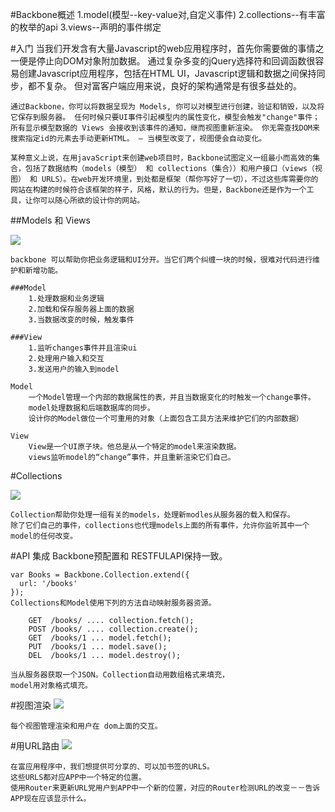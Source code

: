 
   
#Backbone概述
	1.model(模型--key-value对,自定义事件)
	2.collections--有丰富的枚举的api
	3.views--声明的事件绑定
    
#入门
	当我们开发含有大量Javascript的web应用程序时，首先你需要做的事情之一便是停止向DOM对象附加数据。 通过复杂多变的jQuery选择符和回调函数很容易创建Javascript应用程序，包括在HTML UI，Javascript逻辑和数据之间保持同步，都不复杂。 但对富客户端应用来说，良好的架构通常是有很多益处的。
	
	通过Backbone，你可以将数据呈现为 Models, 你可以对模型进行创建，验证和销毁，以及将它保存到服务器。 任何时候只要UI事件引起模型内的属性变化，模型会触发"change"事件； 所有显示模型数据的 Views 会接收到该事件的通知，继而视图重新渲染。 你无需查找DOM来搜索指定id的元素去手动更新HTML。 — 当模型改变了，视图便会自动变化。
	
	某种意义上说，在用javaScript来创建web项目时，Backbone试图定义一组最小而高效的集合，包括了数据结构（models（模型） 和 collections（集合））和用户接口（views（视图） 和 URLS）。在web开发环境里，到处都是框架（帮你写好了一切），不过这些库需要你的网站在构建的时候符合该框架的样子，风格，默认的行为。但是，Backbone还是作为一个工具，让你可以随心所欲的设计你的网站。


##Models 和 Views

<img src="imgs/intro-model-view.svg"/>

	backbone 可以帮助你把业务逻辑和UI分开。当它们两个纠缠一块的时候，很难对代码进行维护和新增功能。

	###Model	
		1.处理数据和业务逻辑
		2.加载和保存服务器上面的数据
		3.当数据改变的时候，触发事件
		
	###View
		1.监听changes事件并且渲染ui
		2.处理用户输入和交互
		3.发送用户的输入到model
	
	Model
		一个Model管理一个内部的数据属性的表，并且当数据变化的时触发一个change事件。
		model处理数据和后端数据库的同步。
		设计你的Model做位一个可重用的对象（上面包含工具方法来维护它们的内部数据）
		
	View
		View是一个UI原子块。他总是从一个特定的model来渲染数据。
		views监听model的“change”事件，并且重新渲染它们自己。
		
#Collections
				
<img src="imgs/intro-collections.svg"/>

	Collection帮助你处理一组有关的models，处理新modles从服务器的载入和保存。
	除了它们自己的事件，collections也代理models上面的所有事件，允许你监听其中一个model的任何改变。
	
	
#API 集成
	Backbone预配置和 RESTFULAPI保持一致。
	
	var Books = Backbone.Collection.extend({
	  url: '/books'
	});
	Collections和Model使用下列的方法自动映射服务器资源。
	
		GET  /books/ .... collection.fetch();
		POST /books/ .... collection.create();
		GET  /books/1 ... model.fetch();
		PUT  /books/1 ... model.save();
		DEL  /books/1 ... model.destroy();
		
	当从服务器获取一个JSON。Collection自动用数组格式来填充，
	model用对象格式填充。
	
#视图渲染
<img src="imgs/intro-views.svg"/>
	
	每个视图管理渲染和用户在 dom上面的交互。
	
#用URL路由
<img src="imgs/intro-routing.svg"/>
	
	在富应用程序中，我们想提供可分享的、可以加书签的URLS。
	这些URLS都对应APP中一个特定的位置。
	使用Router来更新URL党用户到APP中一个新的位置，对应的Router检测URL的改变－－告诉APP现在应该显示什么。
	
		
		